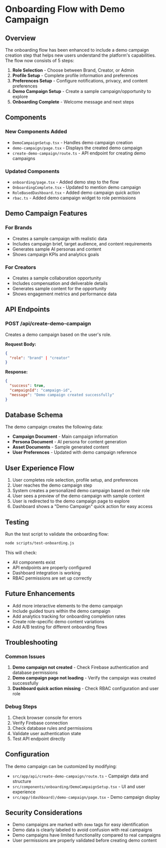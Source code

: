 # Onboarding Flow with Demo Campaign

## Overview

The onboarding flow has been enhanced to include a demo campaign creation step that helps new users understand the platform's capabilities. The flow now consists of 5 steps:

1. **Role Selection** - Choose between Brand, Creator, or Admin
2. **Profile Setup** - Complete profile information and preferences
3. **Preferences Setup** - Configure notifications, privacy, and content preferences
4. **Demo Campaign Setup** - Create a sample campaign/opportunity to explore
5. **Onboarding Complete** - Welcome message and next steps

## Components

### New Components Added

- `DemoCampaignSetup.tsx` - Handles demo campaign creation
- `demo-campaign/page.tsx` - Displays the created demo campaign
- `create-demo-campaign/route.ts` - API endpoint for creating demo campaigns

### Updated Components

- `onboarding/page.tsx` - Added demo step to the flow
- `OnboardingComplete.tsx` - Updated to mention demo campaign
- `RoleBasedDashboard.tsx` - Added demo campaign quick action
- `rbac.ts` - Added demo campaign widget to role permissions

## Demo Campaign Features

### For Brands
- Creates a sample campaign with realistic data
- Includes campaign brief, target audience, and content requirements
- Generates sample AI personas and content
- Shows campaign KPIs and analytics goals

### For Creators
- Creates a sample collaboration opportunity
- Includes compensation and deliverable details
- Generates sample content for the opportunity
- Shows engagement metrics and performance data

## API Endpoints

### POST /api/create-demo-campaign

Creates a demo campaign based on the user's role.

**Request Body:**
```json
{
  "role": "brand" | "creator"
}
```

**Response:**
```json
{
  "success": true,
  "campaignId": "campaign-id",
  "message": "Demo campaign created successfully"
}
```

## Database Schema

The demo campaign creates the following data:

- **Campaign Document** - Main campaign information
- **Persona Document** - AI persona for content generation
- **Asset Documents** - Sample generated content
- **User Preferences** - Updated with demo campaign reference

## User Experience Flow

1. User completes role selection, profile setup, and preferences
2. User reaches the demo campaign step
3. System creates a personalized demo campaign based on their role
4. User sees a preview of the demo campaign with sample content
5. User is redirected to the demo campaign page to explore
6. Dashboard shows a "Demo Campaign" quick action for easy access

## Testing

Run the test script to validate the onboarding flow:

```bash
node scripts/test-onboarding.js
```

This will check:
- All components exist
- API endpoints are properly configured
- Dashboard integration is working
- RBAC permissions are set up correctly

## Future Enhancements

- Add more interactive elements to the demo campaign
- Include guided tours within the demo campaign
- Add analytics tracking for onboarding completion rates
- Create role-specific demo content variations
- Add A/B testing for different onboarding flows

## Troubleshooting

### Common Issues

1. **Demo campaign not created** - Check Firebase authentication and database permissions
2. **Demo campaign page not loading** - Verify the campaign was created successfully
3. **Dashboard quick action missing** - Check RBAC configuration and user role

### Debug Steps

1. Check browser console for errors
2. Verify Firebase connection
3. Check database rules and permissions
4. Validate user authentication state
5. Test API endpoint directly

## Configuration

The demo campaign can be customized by modifying:

- `src/app/api/create-demo-campaign/route.ts` - Campaign data and structure
- `src/components/onboarding/DemoCampaignSetup.tsx` - UI and user experience
- `src/app/(dashboard)/demo-campaign/page.tsx` - Demo campaign display

## Security Considerations

- Demo campaigns are marked with `demo` tags for easy identification
- Demo data is clearly labeled to avoid confusion with real campaigns
- Demo campaigns have limited functionality compared to real campaigns
- User permissions are properly validated before creating demo content
